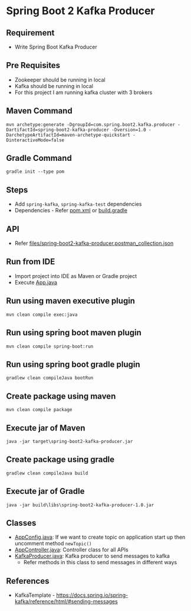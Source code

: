 # Spring Boot 2 Kafka Producer

## Requirement
* Write Spring Boot Kafka Producer

## Pre Requisites
* Zookeeper should be running in local
* Kafka should be running in local
* For this project I am running kafka cluster with 3 brokers

## Maven Command
```
mvn archetype:generate -DgroupId=com.spring.boot2.kafka.producer -DartifactId=spring-boot2-kafka-producer -Dversion=1.0 -DarchetypeArtifactId=maven-archetype-quickstart -DinteractiveMode=false 
```

## Gradle Command
```
gradle init --type pom
```

## Steps
* Add `spring-kafka`, `spring-kafka-test` dependencies
* Dependencies - Refer [pom.xml](pom.xml) or [build.gradle](build.gradle)

## API
* Refer [files/spring-boot2-kafka-producer.postman_collection.json](files/spring-boot2-kafka-producer.postman_collection.json)

## Run from IDE
* Import project into IDE as Maven or Gradle project
* Execute [App.java](src/main/java/com/app/App.java)

## Run using maven executive plugin
```
mvn clean compile exec:java
```

## Run using spring boot maven plugin
```
mvn clean compile spring-boot:run
```

## Run using spring boot gradle plugin
```
gradlew clean compileJava bootRun
```

## Create package using maven
```
mvn clean compile package
```

## Execute jar of Maven
```
java -jar target\spring-boot2-kafka-producer.jar
```

## Create package using gradle
```
gradlew clean compileJava build
```

## Execute jar of Gradle
```
java -jar build\libs\spring-boot2-kafka-producer-1.0.jar
```

## Classes
* [AppConfig.java](src/main/java/com/app/config/AppConfig.java): If we want to create topic on application start up then uncomment method `newTopic()`
* [AppController.java](src/main/java/com/app/controller/AppController.java): Controller class for all APIs
* [KafkaProducer.java](src/main/java/com/app/service/KafkaProducer.java): Kafka producer to send messages to kafka
	* Refer methods in this class to send messages in different ways
	
## References
* KafkaTemplate - https://docs.spring.io/spring-kafka/reference/html/#sending-messages